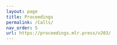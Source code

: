```yaml
---
layout: page
title: Proceedings
permalink: /Calls/
nav_order: 5
url: https://proceedings.mlr.press/v203/
---
```

